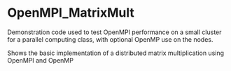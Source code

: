 # OpenMPI_MatrixMult
Demonstration code used to test OpenMPI performance on a small cluster for a parallel computing class, with optional OpenMP use on the nodes.

Shows the basic implementation of a distributed matrix multiplication using OpenMPI and OpenMP 
